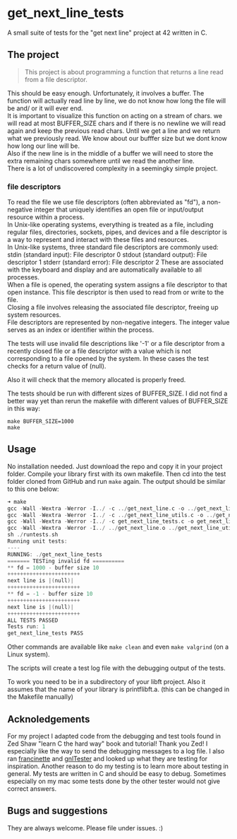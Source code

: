 # get_next_line_tests


A small suite of tests for the "get next line" project at 42 written in C.

## The project

> This project is about programming a function that returns a line read from a file descriptor.

This should be easy enough. Unfortunately, it involves a buffer. The function will actually read line by line, we do not know how long the file will be and/ or it will ever end.  
It is important to visualize this function on acting on a stream of chars. we will read at most BUFFER_SIZE chars and if there is no newline we will read again and keep the previous read chars. Until we get a line and we return what we previously read. We know about our bufffer size but we dont know how long our line will be.  
Also if the new line is in the middle of a buffer we will need to store the extra remaining chars somewhere until we read the another line.  
There is a lot of undiscovered complexity in a seemingky simple project.

### file descriptors
To read the file we use file descriptors (often abbreviated as "fd"), a non-negative integer that uniquely identifies an open file or input/output resource within a process.  
In Unix-like operating systems, everything is treated as a file, including regular files, directories, sockets, pipes, and devices and a file descriptor is a way to represent and interact with these files and resources.  
In Unix-like systems, three standard file descriptors are commonly used:
stdin (standard input): File descriptor 0
stdout (standard output): File descriptor 1
stderr (standard error): File descriptor 2
These are associated with the keyboard and display and are automatically available to all processes.  
When a file is opened, the operating system assigns a file descriptor to that open instance. This file descriptor is then used to read from or write to the file.  
Closing a file involves releasing the associated file descriptor, freeing up system resources.  
File descriptors are represented by non-negative integers. The integer value serves as an index or identifier within the process.  

The tests will use invalid file descriptions like '-1' or a file descriptor from a recently closed file or a file descriptor with a value which is not corresponding to a file opened by the system. In these cases the test checks for a return value of (null).

Also it will check that the memory allocated is properly freed.

The tests should be run with different sizes of BUFFER_SIZE. I did not find a better way yet than rerun the makefile with different values of BUFFER_SIZE in this way:
```
make BUFFER_SIZE=1000
make
```

## Usage
No installation needed. 
Just download the repo and copy it in your project folder. Compile your library first with its own makefile. Then cd into the test folder cloned from GitHub and run `make` again. The output should be similar to this one below:

```c
➜ make
gcc -Wall -Wextra -Werror -I../ -c ../get_next_line.c -o ../get_next_line.o
gcc -Wall -Wextra -Werror -I../ -c ../get_next_line_utils.c -o ../get_next_line_utils.o
gcc -Wall -Wextra -Werror -I../ -c get_next_line_tests.c -o get_next_line_tests.o
gcc -Wall -Wextra -Werror -I../ ../get_next_line.o ../get_next_line_utils.o get_next_line_tests.o -o get_next_line_tests
sh ./runtests.sh
Running unit tests:
----
RUNNING: ./get_next_line_tests
======= TESTing invalid fd ==========
** fd = 1000 - buffer size 10
+++++++++++++++++++++++
next line is |(null)|
+++++++++++++++++++++++
** fd = -1 - buffer size 10
+++++++++++++++++++++++
next line is |(null)|
+++++++++++++++++++++++
ALL TESTS PASSED
Tests run: 1
get_next_line_tests PASS

```

Other commands are available like `make clean` and even `make valgrind` (on a Linux system). 

The scripts will create a test log file with the debugging output of the tests. 

To work you need to be in a subdirectory of your libft project.
Also it assumes that the name of your library is printflibft.a. (this can be changed in the Makefile manually)

## Acknoledgements
For my project I adapted code from the debugging and test tools found in Zed Shaw "learn C the hard way" book and tutorial! Thank you Zed! I especially like the way to send the debugging messages to a log file. I also ran [francinette](https://github.com/xicodomingues/francinette) and [gnlTester](https://github.com/Tripouille/gnlTester) and looked up what they are testing for inspiration. Another reason to do my testing is to learn more about testing in general. My tests are written in C and should be easy to debug. Sometimes especially on my mac some tests done by the other tester would not give correct answers.

## Bugs and suggestions
They are always welcome. Please file under issues. :)

